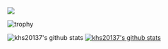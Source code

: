 <img src="이미지 URL" width="?%" height="?%">

![trophy](https://github-profile-trophy.vercel.app/?username=khs20137&theme=algolia)


![khs20137's github stats](https://github-readme-stats.vercel.app/api?username=khs20137&show_icons=true&theme=algolia)
[![khs20137's github stats](https://github-readme-stats.vercel.app/api/top-langs/?username=khs20137&show_icons=true&hide_border=true&title_color=004386&icon_color=004386&layout=compact&theme=algolia)](https://github.com/khs20137)


<!---
khs20137/khs20137 is a ✨ special ✨ repository because its `README.md` (this file) appears on your GitHub profile.
You can click the Preview link to take a look at your changes.
--->
